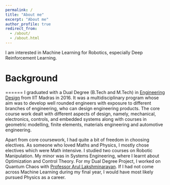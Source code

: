 ```yaml
---
permalink: /
title: "About me"
excerpt: "About me"
author_profile: true
redirect_from: 
  - /about/
  - /about.html
---
```

I am interested in Machine Learning for Robotics, especially Deep Reinforcement Learning.

Background
======
======
I graduated with a Dual Degree (B.Tech and M.Tech) in [Engineering Design](https://ed.iitm.ac.in) from IIT Madras in 2016. It was a multidisciplinary program whose aim was to develop well rounded engineers with exposure to different branches of engineering, who can design engineering products. The core course work dealt with different aspects of design, namely, mechanical, electronics, controls, and embedded systems along with courses in geometric modelling, finite elements, materials engineering and automotive engineering. 

Apart from core coursework, I had quite a bit of freedom in choosing electives. As someone who loved Maths and Physics, I mostly chose electives which were Math intensive. I studied two courses on Robotic Manipulation. My minor was in Systems Engineering, where I learnt about Optimization and Control Theory. For my Dual Degree Project, I worked on Quantum Chaos with [Professor Arul Lakshminarayan](https://physics.iitm.ac.in/~arul/index.html). If I had not come across Machine Learning during my final year, I would have most likely pursued Physics as a career. 
